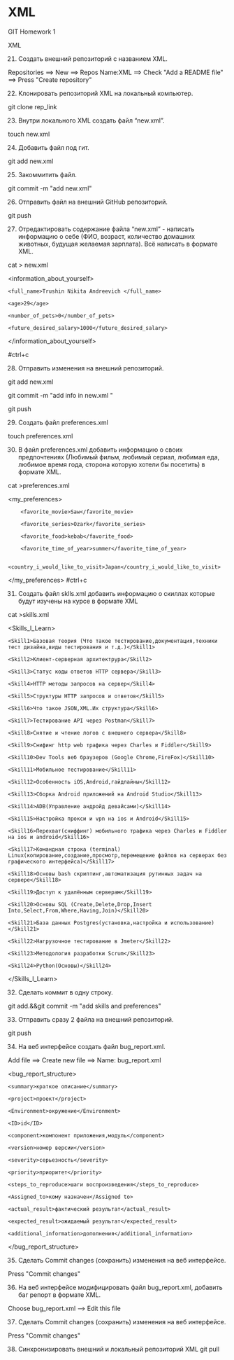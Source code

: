# XML
GIT Homework 1

XML

 21. Создать внешний репозиторий c названием XML.

Repositories ==> New ==> Repos Name:XML ==> Check "Add a README file" ==> Press "Create repository"

 22. Клонировать репозиторий XML на локальный компьютер.

git clone  rep_link

 23. Внутри локального XML создать файл “new.xml”.

touch new.xml

 24. Добавить файл под гит.

git add new.xml

 25. Закоммитить файл.

git commit -m "add new.xml"


 26. Отправить файл на внешний GitHub репозиторий.

git push

 27. Отредактировать содержание файла “new.xml” - написать информацию о себе (ФИО, возраст, количество домашних животных, будущая желаемая зарплата). Всё написать в формате XML.

cat > new.xml

<?xml version="1.0" encoding="utf-8"?>

<information_about_yourself>

	<full_name>Trushin Nikita Andreevich </full_name>
  
	<age>29</age>
  
	<number_of_pets>0</number_of_pets>
  
	<future_desired_salary>1000</future_desired_salary>
  
</information_about_yourself>

#ctrl+c

 28. Отправить изменения на внешний репозиторий.

git add new.xml

git commit -m "add info in new.xml "  

git push

 29. Создать файл preferences.xml

touch preferences.xml

 30. В файл preferences.xml добавить информацию о своих предпочтениях (Любимый фильм, любимый сериал, любимая еда, любимое время года, сторона которую хотели бы посетить) в формате XML.

cat >preferences.xml

<?xml version="1.0" encoding="utf-8"?>

<my_preferences>

		<favorite_movie>Saw</favorite_movie>
    
		<favorite_series>Ozark</favorite_series>
    
		<favorite_food>kebab</favorite_food>
    
		<favorite_time_of_year>summer</favorite_time_of_year>
    
		<country_i_would_like_to_visit>Japan</country_i_would_like_to_visit>
    
</my_preferences>
#ctrl+c

 31. Создать файл sklls.xml добавить информацию о скиллах которые будут изучены на курсе в формате XML

cat >skills.xml

<?xml version="1.0" encoding="UTF-8"?>

<Skills_I_Learn>

	<Skill1>Базовая теория (Что такое тестирование,документация,техники тест дизайна,виды тестирования и т.д.)</Skill1>
  
	<Skill2>Клиент-серверная архитектрура</Skill2>
  
	<Skill3>Статус коды ответов HTTP сервера</Skill3>
  
	<Skill4>HTTP методы запросов на сервер</Skill4>
  
	<Skill5>Структуры HTTP запросов и ответов</Skill5>
  
	<Skill6>Что такое JSON,XML.Их структура</Skill6>
  
	<Skill7>Тестирование API через Postman</Skill7>
  
	<Skill8>Снятие и чтение логов с внешнего сервера</Skill8>
  
	<Skill9>Снифинг http web трафика через Charles и Fiddler</Skill9>
  
	<Skill10>Dev Tools веб браузеров (Google Chrome,FireFox)</Skill10>
  
	<Skill11>Мобильное тестирование</Skill11>
  
	<Skill12>Особенность iOS,Android,гайдлайны</Skill12>
  
	<Skill13>Сборка Android приложений на Android Studio</Skill13>
  
	<Skill14>ADB(Управление андройд девайсами)</Skill14>
  
	<Skill15>Настройка прокси и vpn на ios и Android</Skill15>
  
	<Skill16>Перехват(сниффинг) мобильного трафика через Charles и Fiddler на ios и android</Skill16>
  
	<Skill17>Командная строка (terminal) Linux(копирование,создание,просмотр,перемещение файлов на серверах без графического интерфейса)</Skill17>
  
	<Skill18>Основы bash скриптинг,автоматизация рутинных задач на сервере</Skill18>
  
	<Skill19>Доступ к удалённым серверам</Skill19>
  
	<Skill20>Основы SQL (Create,Delete,Drop,Insert Into,Select,From,Where,Having,Join)</Skill20>
  
	<Skill21>База данных Postgres(установка,настройка и использование)</Skill21>
  
	<Skill22>Нагрузочное тестирование в Jmeter</Skill22>
  
	<Skill23>Методология разработки Scrum</Skill23>
  
	<Skill24>Python(Основы)</Skill24>
  
</Skills_I_Learn>

 32. Сделать коммит в одну строку.

git add.&&git commit -m "add skills and preferences"

 33. Отправить сразу 2 файла на внешний репозиторий.

git push

 34. На веб интерфейсе создать файл bug_report.xml.

Add file ==> Create new file ==> Name: bug_report.xml

<?xml version="1.0" encoding="utf-8"?>

<bug_report_structure>

    <summary>краткое описание</summary>
    
    <project>проект</project>
    
    <Environment>окружение</Environment>
    
    <ID>id</ID>
    
    <component>компонент приложения,модуль</component>
    
    <version>номер версии</version>
    
    <severity>серьезность</severity>
    
    <priority>приоритет</priority>
    
    <steps_to_reproduce>шаги воспроизведения</steps_to_reproduce>
    
    <Assigned_to>кому назначен</Assigned to>
    
    <actual_result>фактический результат</actual_result>
    
    <expected_result>ожидаемый результат</expected_result>
    
    <additional_information>дополнения</additional_information>
    
</bug_report_structure>

 35. Сделать Commit changes (сохранить) изменения на веб интерфейсе.

Press "Commit changes"

 36. На веб интерфейсе модифицировать файл bug_report.xml, добавить баг репорт в формате XML.

Choose bug_report.xml --> Edit this file

 37. Сделать Commit changes (сохранить) изменения на веб интерфейсе.

Press "Commit changes"

 38. Синхронизировать внешний и локальный репозиторий XML
git pull
